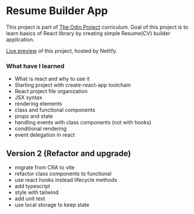 # Resume Builder App

This project is part of [The Odin Project](https://www.theodinproject.com/) curriculum. Goal of this project is to learn basics of React library by creating simple Resume(CV) builder application.

[Live preview](https://mojotron.github.io/cv-application/) of this project, hosted by Netlify.

### What have I learned

- What is react and why to use it
- Starting project with create-react-app toolchain
- React project file organization
- JSX syntax
- rendering elements
- class and functional components
- props and state
- handling events with class components (not with hooks)
- conditional rendering
- event delegation in react

## Version 2 (Refactor and upgrade)

- migrate from CRA to vite
- refactor class components to functional
- use react hooks instead lifecycle methods
- add typescript
- style with tailwind
- add unit test
- use local storage to keep state
